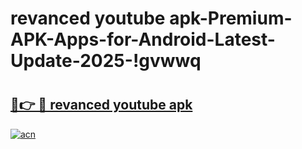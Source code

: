 # revanced youtube apk-Premium-APK-Apps-for-Android-Latest-Update-2025-!gvwwq

# <h2><a href="https://googleone.com">🔗👉 🔴 revanced youtube apk</a></h2>

[![acn](https://github.com/user-attachments/assets/0f9c940e-d8b0-45ae-aac7-cd30a18b3e1c)](https://googleone.com)

